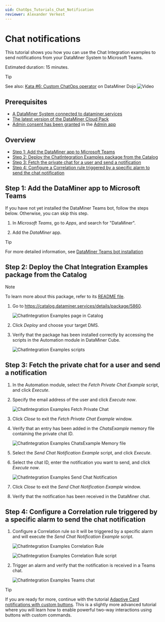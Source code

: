 ```yaml
---
uid: ChatOps_Tutorials_Chat_Notification
reviewer: Alexander Verkest
---
```


# Chat notifications

This tutorial shows you how you can use the Chat Integration examples to send notifications from your DataMiner System to Microsoft Teams.

Estimated duration: 15 minutes.

> [!TIP]
> See also: [Kata #6: Custom ChatOps operator](https://community.dataminer.services/courses/kata-6/) on DataMiner Dojo ![Video](~/dataminer/images/video_Duo.png)

## Prerequisites

- [A DataMiner System connected to dataminer.services](xref:Connecting_your_DataMiner_System_to_the_cloud)
- [The latest version of the DataMiner Cloud Pack](xref:Managing_cloud-connected_nodes#upgrading-nodes-to-the-latest-dxm-versions)
- [Admin consent has been granted](xref:Granting_admin_consent) in the [Admin app](https://admin.dataminer.services)

## Overview

- [Step 1: Add the DataMiner app to Microsoft Teams](#step-1-add-the-dataminer-app-to-microsoft-teams)
- [Step 2: Deploy the ChatIntegration Examples package from the Catalog](#step-2-deploy-the-chat-integration-examples-package-from-the-catalog)
- [Step 3: Fetch the private chat for a user and send a notification](#step-3-fetch-the-private-chat-for-a-user-and-send-a-notification)
- [Step 4: Configure a Correlation rule triggered by a specific alarm to send the chat notification](#step-4-configure-a-correlation-rule-triggered-by-a-specific-alarm-to-send-the-chat-notification)

## Step 1: Add the DataMiner app to Microsoft Teams

If you have not yet installed the DataMiner Teams bot, follow the steps below. Otherwise, you can skip this step.

1. In *Microsoft Teams*, go to *Apps*, and search for "DataMiner".

1. Add the *DataMiner* app.

> [!TIP]
> For more detailed information, see [DataMiner Teams bot installation](xref:DataMiner_Teams_bot#dataminer-teams-bot-installation)

## Step 2: Deploy the Chat Integration Examples package from the Catalog

> [!NOTE]
> To learn more about this package, refer to its [README file](https://github.com/SkylineCommunications/ChatOps-Extensions/blob/main/ChatIntegrationExamples/README.md).

1. Go to <https://catalog.dataminer.services/details/package/5860>.

   ![ChatIntegration Examples page in Catalog](~/dataminer/images/chatops_notification_01_001.png)

1. Click *Deploy* and choose your target DMS.

1. Verify that the package has been installed correctly by accessing the scripts in the Automation module in DataMiner Cube.

   ![ChatIntegration Examples scripts](~/dataminer/images/chatops_notification_01_002.png)

## Step 3: Fetch the private chat for a user and send a notification

1. In the Automation module, select the *Fetch Private Chat Example* script, and click *Execute*.

1. Specify the email address of the user and click *Execute now*.

   ![ChatIntegration Examples Fetch Private Chat](~/dataminer/images/chatops_notification_02_001.png)

1. Click *Close* to exit the *Fetch Private Chat Example* window.

1. Verify that an entry has been added in the *ChatsExample* memory file containing the private chat ID.

   ![ChatIntegration Examples ChatsExample Memory file](~/dataminer/images/chatops_notification_02_002.png)

1. Select the *Send Chat Notification Example* script, and click *Execute*.

1. Select the chat ID, enter the notification you want to send, and click *Execute now*.

   ![ChatIntegration Examples Send Chat Notification](~/dataminer/images/chatops_notification_02_003.png)

1. Click *Close* to exit the *Send Chat Notification Example* window.

1. Verify that the notification has been received in the DataMiner chat.

## Step 4: Configure a Correlation rule triggered by a specific alarm to send the chat notification

1. Configure a Correlation rule so it will be triggered by a specific alarm and will execute the *Send Chat Notification Example* script.

   ![ChatIntegration Examples Correlation Rule](~/dataminer/images/chatops_notification_03_001.png)

   ![ChatIntegration Examples Correlation Rule script](~/dataminer/images/chatops_notification_03_002.png)

1. Trigger an alarm and verify that the notification is received in a Teams chat.

   ![ChatIntegration Examples Teams chat](~/dataminer/images/chatops_notification_03_003.png)

> [!TIP]
> If you are ready for more, continue with the tutorial [Adaptive Card notifications with custom buttons](xref:ChatOps_Tutorials_Custom_Buttons). This is a slightly more advanced tutorial where you will learn how to enable powerful two-way interactions using buttons with custom commands.
